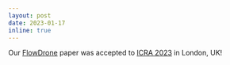 ```yaml
---
layout: post
date: 2023-01-17
inline: true
---
```


Our <a href="https://arxiv.org/abs/2210.05857" target="_blank">FlowDrone</a> paper was accepted to <a href="https://www.icra2023.org/" target="_blank">ICRA 2023</a> in London, UK!